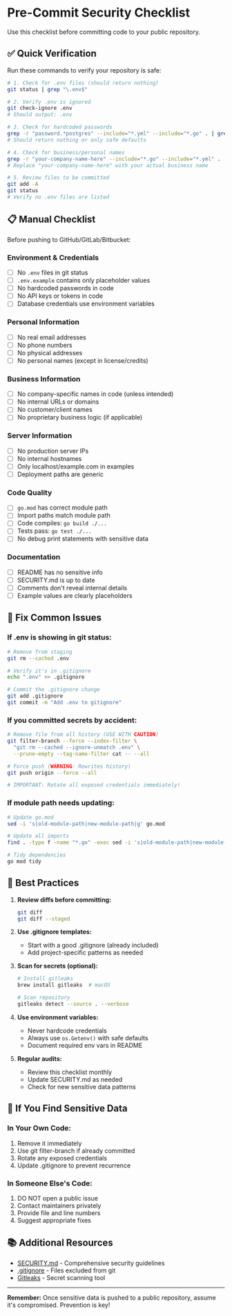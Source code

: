 # Pre-Commit Security Checklist

Use this checklist before committing code to your public repository.

## ✅ Quick Verification

Run these commands to verify your repository is safe:

```bash
# 1. Check for .env files (should return nothing)
git status | grep "\.env$"

# 2. Verify .env is ignored
git check-ignore .env
# Should output: .env

# 3. Check for hardcoded passwords
grep -r "password.*postgres" --include="*.yml" --include="*.go" . | grep -v "changeme\|your_secure\|:-"
# Should return nothing or only safe defaults

# 4. Check for business/personal names
grep -r "your-company-name-here" --include="*.go" --include="*.yml" .
# Replace "your-company-name-here" with your actual business name

# 5. Review files to be committed
git add -A
git status
# Verify no .env files are listed
```

## 📋 Manual Checklist

Before pushing to GitHub/GitLab/Bitbucket:

### Environment & Credentials
- [ ] No `.env` files in git status
- [ ] `.env.example` contains only placeholder values
- [ ] No hardcoded passwords in code
- [ ] No API keys or tokens in code
- [ ] Database credentials use environment variables

### Personal Information
- [ ] No real email addresses
- [ ] No phone numbers
- [ ] No physical addresses
- [ ] No personal names (except in license/credits)

### Business Information
- [ ] No company-specific names in code (unless intended)
- [ ] No internal URLs or domains
- [ ] No customer/client names
- [ ] No proprietary business logic (if applicable)

### Server Information
- [ ] No production server IPs
- [ ] No internal hostnames
- [ ] Only localhost/example.com in examples
- [ ] Deployment paths are generic

### Code Quality
- [ ] `go.mod` has correct module path
- [ ] Import paths match module path
- [ ] Code compiles: `go build ./...`
- [ ] Tests pass: `go test ./...`
- [ ] No debug print statements with sensitive data

### Documentation
- [ ] README has no sensitive info
- [ ] SECURITY.md is up to date
- [ ] Comments don't reveal internal details
- [ ] Example values are clearly placeholders

## 🔧 Fix Common Issues

### If .env is showing in git status:

```bash
# Remove from staging
git rm --cached .env

# Verify it's in .gitignore
echo ".env" >> .gitignore

# Commit the .gitignore change
git add .gitignore
git commit -m "Add .env to gitignore"
```

### If you committed secrets by accident:

```bash
# Remove file from all history (USE WITH CAUTION)
git filter-branch --force --index-filter \
  "git rm --cached --ignore-unmatch .env" \
  --prune-empty --tag-name-filter cat -- --all

# Force push (WARNING: Rewrites history)
git push origin --force --all

# IMPORTANT: Rotate all exposed credentials immediately!
```

### If module path needs updating:

```bash
# Update go.mod
sed -i 's|old-module-path|new-module-path|g' go.mod

# Update all imports
find . -type f -name "*.go" -exec sed -i 's|old-module-path|new-module-path|g' {} +

# Tidy dependencies
go mod tidy
```

## 🎯 Best Practices

1. **Review diffs before committing:**
   ```bash
   git diff
   git diff --staged
   ```

2. **Use .gitignore templates:**
   - Start with a good .gitignore (already included)
   - Add project-specific patterns as needed

3. **Scan for secrets (optional):**
   ```bash
   # Install gitleaks
   brew install gitleaks  # macOS

   # Scan repository
   gitleaks detect --source . --verbose
   ```

4. **Use environment variables:**
   - Never hardcode credentials
   - Always use `os.Getenv()` with safe defaults
   - Document required env vars in README

5. **Regular audits:**
   - Review this checklist monthly
   - Update SECURITY.md as needed
   - Check for new sensitive data patterns

## 🚨 If You Find Sensitive Data

### In Your Own Code:
1. Remove it immediately
2. Use git filter-branch if already committed
3. Rotate any exposed credentials
4. Update .gitignore to prevent recurrence

### In Someone Else's Code:
1. DO NOT open a public issue
2. Contact maintainers privately
3. Provide file and line numbers
4. Suggest appropriate fixes

## 📚 Additional Resources

- [SECURITY.md](./SECURITY.md) - Comprehensive security guidelines
- [.gitignore](./.gitignore) - Files excluded from git
- [Gitleaks](https://github.com/gitleaks/gitleaks) - Secret scanning tool

---

**Remember:** Once sensitive data is pushed to a public repository, assume it's compromised. Prevention is key!
